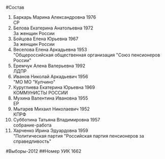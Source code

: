 #Состав
1. Баркарь Марина Александровна 1976   
    СР
2. Белова Екатерина Анатольевна 1972   
    За женщин России
3. Бойцова Елена Юрьевна 1967   
    За женщин России
4. Веселова Елена Аркадьевна 1953   
    "Общероссийская общественная организация "Союз пенсионеров России"
5. Еремчук Алена Валерьевна 1992   
    ЛДПР
6. Иванов Николай Аркадьевич 1956   
    "МО МО "Купчино"
7. Куруглиева Екатерина Юрьевна 1969   
    КОММУНИСТЫ РОССИИ
8. Мухина Валентина Ивановна 1955   
    ЕР
9. Мытарев Михаил Николаевич 1952   
    КПРФ
10. Субботина Татьяна Владимировна 1957   
    собрание-работа
11. Харченко Ирина Эдуардовна 1959   
    "Политическая партия "Российская партия пенсионеров за справедливость"

#Выборы-2012
##Номер УИК
1662